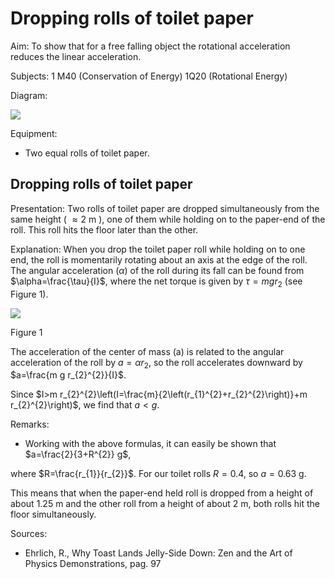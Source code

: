 # Dropping rolls of toilet paper 

Aim: To show that for a free falling object the rotational acceleration reduces the linear acceleration.

Subjects: 1 M40 (Conservation of Energy) 1Q20 (Rotational Energy)

Diagram:

![](https://cdn.mathpix.com/cropped/2024_06_24_26e518e6f1858680e9b5g-1.jpg?height=797&width=962&top_left_y=578&top_left_x=638)

Equipment:

- Two equal rolls of toilet paper.


## Dropping rolls of toilet paper

Presentation: Two rolls of toilet paper are dropped simultaneously from the same height ( $\approx 2 \mathrm{~m}$ ), one of them while holding on to the paper-end of the roll. This roll hits the floor later than the other.

Explanation: When you drop the toilet paper roll while holding on to one end, the roll is momentarily rotating about an axis at the edge of the roll. The angular acceleration $(\alpha)$ of the roll during its fall can be found from $\alpha=\frac{\tau}{I}$, where the net torque is given by $\tau=m g r_{2}$ (see Figure 1).

![](https://cdn.mathpix.com/cropped/2024_06_24_26e518e6f1858680e9b5g-2.jpg?height=397&width=271&top_left_y=801&top_left_x=1004)

Figure 1

The acceleration of the center of mass (a) is related to the angular acceleration of the roll by $a=\alpha r_{2}$, so the roll accelerates downward by $a=\frac{m g r_{2}^{2}}{I}$.

Since $I>m r_{2}^{2}\left(I=\frac{m}{2\left(r_{1}^{2}+r_{2}^{2}\right)}+m r_{2}^{2}\right)$, we find that $a<g$.

Remarks:

- Working with the above formulas, it can easily be shown that $a=\frac{2}{3+R^{2}} g$,

where $R=\frac{r_{1}}{r_{2}}$. For our toilet rolls $R=0.4$, so $a=0.63 \mathrm{~g}$.

This means that when the paper-end held roll is dropped from a height of about $1.25 \mathrm{~m}$ and the other roll from a height of about $2 \mathrm{~m}$, both rolls hit the floor simultaneously.

Sources:

- Ehrlich, R., Why Toast Lands Jelly-Side Down: Zen and the Art of Physics Demonstrations, pag. 97

